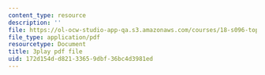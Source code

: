 ```yaml
---
content_type: resource
description: ''
file: https://ol-ocw-studio-app-qa.s3.amazonaws.com/courses/18-s096-topics-in-mathematics-with-applications-in-finance-fall-2013/172d154dd82133659dbf36bc4d3981ed_wvXDB9dMdEo.pdf
file_type: application/pdf
resourcetype: Document
title: 3play pdf file
uid: 172d154d-d821-3365-9dbf-36bc4d3981ed
---
```

